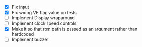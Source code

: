 - [x] Fix input
- [x] Fix wrong VF flag value on tests
- [ ] Implement Display wraparound
- [ ] Implement clock speed controls
- [x] Make it so that rom path is passed as an argument rather than hardcoded
- [ ] Implement buzzer
